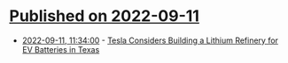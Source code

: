 # [Published on 2022-09-11](index.md)

* [2022-09-11, 11:34:00](https://hardware.slashdot.org/story/22/09/10/2150254/tesla-considers-building-a-lithium-refinery-for-ev-batteries-in-texas?utm_source=rss1.0mainlinkanon&utm_medium=feed) - [Tesla Considers Building a Lithium Refinery for EV Batteries in Texas](https://hardware.slashdot.org/story/22/09/10/2150254/tesla-considers-building-a-lithium-refinery-for-ev-batteries-in-texas?utm_source=rss1.0mainlinkanon&utm_medium=feed)
